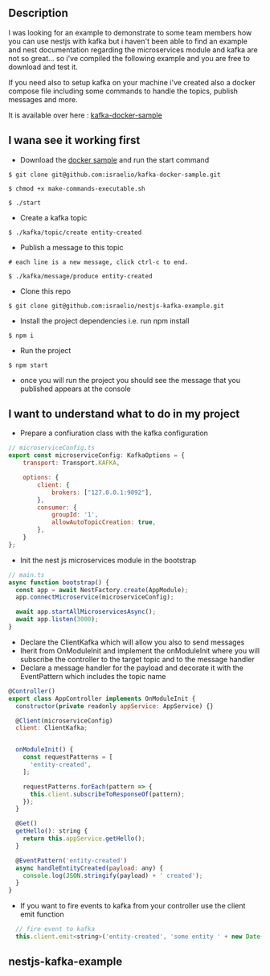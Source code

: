 ## Description

I was looking for an example to demonstrate to some team members how you can use nestjs with kafka but i haven't been able to find an example and nest documentation regarding the microservices module and kafka are not so great... so i've compiled the following example and you are free to download and test it.

If you need also to setup kafka on your machine i've created also a docker compose file including some commands to handle the topics, publish messages and more.

It is available over here : [kafka-docker-sample](https://github.com/israelio/kafka-docker-sample)

## I wana see it working first
* Download the [docker sample](https://github.com/israelio/kafka-docker-sample) and run the start command
```
$ git clone git@github.com:israelio/kafka-docker-sample.git

$ chmod +x make-commands-executable.sh

$ ./start
```
* Create a kafka topic
```
$ ./kafka/topic/create entity-created
```
* Publish a message to this topic
```
# each line is a new message, click ctrl-c to end.

$ ./kafka/message/produce entity-created
```

* Clone this repo
```
$ git clone git@github.com:israelio/nestjs-kafka-example.git
```
* Install the project dependencies i.e. run npm install
```
$ npm i
```
* Run the project
```
$ npm start
```
* once you will run the project you should see the message that you published appears at the console

## I want to understand what to do in my project

* Prepare a confiuration class with the kafka configuration
```javascript
// microserviceConfig.ts
export const microserviceConfig: KafkaOptions = {
    transport: Transport.KAFKA,

    options: {
        client: {
            brokers: ["127.0.0.1:9092"],
        },
        consumer: {
            groupId: '1',
            allowAutoTopicCreation: true,
        },
    }
};
```

* Init the nest js microservices module in the bootstrap
```javascript
// main.ts
async function bootstrap() {
  const app = await NestFactory.create(AppModule);
  app.connectMicroservice(microserviceConfig);

  await app.startAllMicroservicesAsync();
  await app.listen(3000);
}
```

* Declare the ClientKafka which will allow you also to send messages
* Iherit from OnModuleInit and implement the onModuleInit where you will subscribe the controller to the target topic and to the message handler
* Declare a message handler for the payload and decorate it with the EventPattern which includes the topic name
```javascript
@Controller()
export class AppController implements OnModuleInit {
  constructor(private readonly appService: AppService) {}

  @Client(microserviceConfig)
  client: ClientKafka;


  onModuleInit() {
    const requestPatterns = [
      'entity-created',
    ];

    requestPatterns.forEach(pattern => {
      this.client.subscribeToResponseOf(pattern);
    });
  }

  @Get()
  getHello(): string {
    return this.appService.getHello();
  }

  @EventPattern('entity-created')
  async handleEntityCreated(payload: any) {
    console.log(JSON.stringify(payload) + ' created');
  }
}
```
* If you want to fire events to kafka from your controller use the client emit function
```javascript
  // fire event to kafka
  this.client.emit<string>('entity-created', 'some entity ' + new Date());

```

## nestjs-kafka-example

